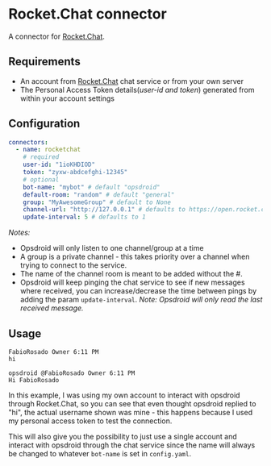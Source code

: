 # Rocket.Chat connector

A connector for [Rocket.Chat](https://rocket.chat).

## Requirements

 * An account from [Rocket.Chat](https://open.rocket.chat/home) chat service or from your own server
 * The Personal Access Token details(_user-id and token_) generated from within your account settings

## Configuration

```yaml
connectors:
  - name: rocketchat
    # required
    user-id: "1ioKHDIOD"
    token: "zyxw-abdcefghi-12345"
    # optional
    bot-name: "mybot" # default "opsdroid"
    default-room: "random" # default "general"
    group: "MyAwesomeGroup" # default to None 
    channel-url: "http://127.0.0.1" # defaults to https://open.rocket.chat
    update-interval: 5 # defaults to 1
```

_Notes:_

- Opsdroid will only listen to one channel/group at a time
- A group is a private channel - this takes priority over a channel when trying to connect to the service.
- The name of the channel room is meant to be added without the #.
- Opsdroid will keep pinging the chat service to see if new messages where received, you can increase/decrease 
the time between pings by adding the param `update-interval`. _Note: Opsdroid will only read the last received message._



## Usage


```
FabioRosado Owner 6:11 PM
hi

opsdroid @FabioRosado Owner 6:11 PM
Hi FabioRosado
```

In this example, I was using my own account to interact with opsdroid through Rocket.Chat, so you can see that 
even thought opsdroid replied to "hi", the actual username shown was mine - this happens because I used my personal 
access token to test the connection. 

This will also give you the possibility to just use a single account and interact with opsdroid through the chat service
since the name will always be changed to whatever `bot-name` is set in `config.yaml`. 